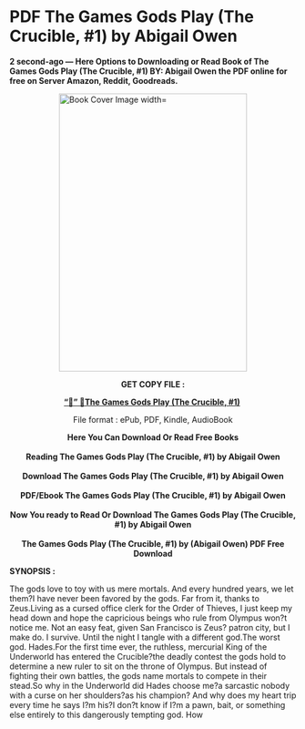 # PDF The Games Gods Play (The Crucible, #1) by Abigail Owen
<p><strong>2 second-ago &mdash; Here Options to Downloading or Read Book of The Games Gods Play (The Crucible, #1) BY: Abigail Owen the PDF online for free on Server Amazon, Reddit, Goodreads.</strong></p><p><a href="https://educationsharingacademy.cloud/?book=197363933-the-games-gods-play"><img style="display: block; margin-left: auto; margin-right: auto;" src="https://i.gr-assets.com/images/S/compressed.photo.goodreads.com/books/1724805118l/197363933.jpg" alt="Book Cover Image width=" width="330" height="488" /></a></p><p style="text-align: center;"><strong>GET COPY FILE :</strong></p><p style="text-align: center;"><strong><a href="https://educationsharingacademy.cloud/?book=197363933-the-games-gods-play" target="_blank" rel="noopener">“📢” 🔗The Games Gods Play (The Crucible, #1)</a>&nbsp;</strong></p><p style="text-align: center;">File format : ePub, PDF, Kindle, AudioBook</p><div style="text-align: center;"><strong>Here You Can Download Or Read Free Books</strong></div><div style="text-align: center;">&nbsp;</div><div style="text-align: center;"><strong>Reading The Games Gods Play (The Crucible, #1) by Abigail Owen</strong></div><div style="text-align: center;">&nbsp;</div><div style="text-align: center;"><strong>Download The Games Gods Play (The Crucible, #1) by Abigail Owen</strong></div><div style="text-align: center;">&nbsp;</div><div style="text-align: center;"><strong>PDF/Ebook The Games Gods Play (The Crucible, #1) by Abigail Owen</strong></div><div style="text-align: center;">&nbsp;</div><div style="text-align: center;"><strong>Now You ready to Read Or Download The Games Gods Play (The Crucible, #1) by Abigail Owen</strong></div><div style="text-align: center;">&nbsp;</div><div style="text-align: center;"><strong>The Games Gods Play (The Crucible, #1) by (Abigail Owen) PDF Free Download</strong></div><p><strong>SYNOPSIS :</strong></p><p>The gods love to toy with us mere mortals. And every hundred years, we let them?I have never been favored by the gods. Far from it, thanks to Zeus.Living as a cursed office clerk for the Order of Thieves, I just keep my head down and hope the capricious beings who rule from Olympus won?t notice me. Not an easy feat, given San Francisco is Zeus? patron city, but I make do. I survive. Until the night I tangle with a different god.The worst god. Hades.For the first time ever, the ruthless, mercurial King of the Underworld has entered the Crucible?the deadly contest the gods hold to determine a new ruler to sit on the throne of Olympus. But instead of fighting their own battles, the gods name mortals to compete in their stead.So why in the Underworld did Hades choose me?a sarcastic nobody with a curse on her shoulders?as his champion? And why does my heart trip every time he says I?m his?I don?t know if I?m a pawn, bait, or something else entirely to this dangerously tempting god. How </p>
